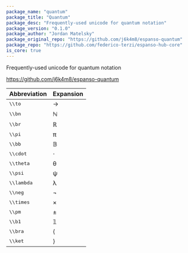 ```yaml
---
package_name: "quantum"
package_title: "Quantum"
package_desc: "Frequently-used unicode for quantum notation"
package_version: "0.1.0"
package_author: "Jordan Matelsky"
package_original_repo: "https://github.com/j6k4m8/espanso-quantum"
package_repo: "https://github.com/federico-terzi/espanso-hub-core"
is_core: true
---
```

Frequently-used unicode for quantum notation


https://github.com/j6k4m8/espanso-quantum

| Abbreviation | Expansion |
|--------------|-----------|
|<kbd>\\\\to</kbd> | → |
|<kbd>\\\\bn</kbd> | ℕ |
|<kbd>\\\\br</kbd> | ℝ |
|<kbd>\\\\pi</kbd> | π |
|<kbd>\\\\bb</kbd> | 𝔹 |
|<kbd>\\\\cdot</kbd> | ⋅ |
|<kbd>\\\\theta</kbd> | θ |
|<kbd>\\\\psi</kbd> | ψ |
|<kbd>\\\\lambda</kbd> | λ |
|<kbd>\\\\neg</kbd> | ¬ |
|<kbd>\\\\times</kbd> | × |
|<kbd>\\\\pm</kbd> | ± |
|<kbd>\\\\b1</kbd> | 𝟙 |
|<kbd>\\\\bra</kbd> | ⟨ |
|<kbd>\\\\ket</kbd> | ⟩ |


